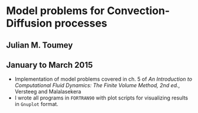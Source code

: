 # Model problems for Convection-Diffusion processes
## Julian M. Toumey
## January to March 2015

* Implementation of model problems covered in ch. 5 of *An Introduction to Computational Fluid Dynamics: The Finite Volume Method, 2nd ed.*, Versteeg and Malalasekera
* I wrote all programs in `FORTRAN90` with plot scripts for visualizing results in `Gnuplot` format.  
